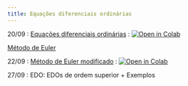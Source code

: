 ```yaml
---
title: Equações diferenciais ordinárias
---
```


20/09
: [Equações diferenciais ordinárias](https://youtu.be/XS9ZGhBd51w)
  : <a href="https://githubtocolab.com/cn-ufpe/cn-ufpe.github.io/blob/master/material/EDO_Euler_Sim_e_Mod_.ipynb" target="_parent"><img src="https://colab.research.google.com/assets/colab-badge.svg" alt="Open in Colab"/></a>
  
  [Método de Euler](https://youtu.be/_jiJUJQM3ls)

22/09
: [Método de Euler modificado](https://youtu.be/LGsBDyYvHcs)
  : <a href="https://githubtocolab.com/cn-ufpe/cn-ufpe.github.io/blob/master/material/EDO_Euler_Sim_e_Mod_.ipynb" target="_parent"><img src="https://colab.research.google.com/assets/colab-badge.svg" alt="Open in Colab"/></a>
  
27/09
: EDO: EDOs de ordem superior + Exemplos
